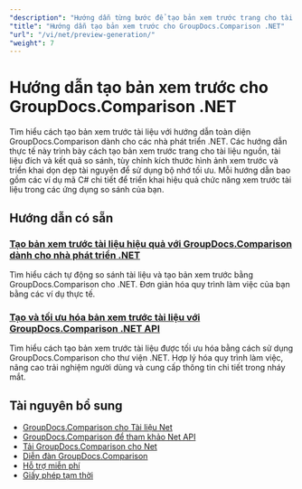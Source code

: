 ```yaml
---
"description": "Hướng dẫn từng bước để tạo bản xem trước trang cho tài liệu nguồn, tài liệu đích và tài liệu kết quả bằng GroupDocs.Comparison cho .NET."
"title": "Hướng dẫn tạo bản xem trước cho GroupDocs.Comparison .NET"
"url": "/vi/net/preview-generation/"
"weight": 7
---
```


# Hướng dẫn tạo bản xem trước cho GroupDocs.Comparison .NET

Tìm hiểu cách tạo bản xem trước tài liệu với hướng dẫn toàn diện GroupDocs.Comparison dành cho các nhà phát triển .NET. Các hướng dẫn thực tế này trình bày cách tạo bản xem trước trang cho tài liệu nguồn, tài liệu đích và kết quả so sánh, tùy chỉnh kích thước hình ảnh xem trước và triển khai dọn dẹp tài nguyên để sử dụng bộ nhớ tối ưu. Mỗi hướng dẫn bao gồm các ví dụ mã C# chi tiết để triển khai hiệu quả chức năng xem trước tài liệu trong các ứng dụng so sánh của bạn.

## Hướng dẫn có sẵn

### [Tạo bản xem trước tài liệu hiệu quả với GroupDocs.Comparison dành cho nhà phát triển .NET](./generate-document-previews-groupdocs-comparison-net/)
Tìm hiểu cách tự động so sánh tài liệu và tạo bản xem trước bằng GroupDocs.Comparison cho .NET. Đơn giản hóa quy trình làm việc của bạn bằng các ví dụ thực tế.

### [Tạo và tối ưu hóa bản xem trước tài liệu với GroupDocs.Comparison .NET API](./optimize-document-previews-groupdocs-comparison-dotnet/)
Tìm hiểu cách tạo bản xem trước tài liệu được tối ưu hóa bằng cách sử dụng GroupDocs.Comparison cho thư viện .NET. Hợp lý hóa quy trình làm việc, nâng cao trải nghiệm người dùng và cung cấp thông tin chi tiết trong nháy mắt.

## Tài nguyên bổ sung

- [GroupDocs.Comparison cho Tài liệu Net](https://docs.groupdocs.com/comparison/net/)
- [GroupDocs.Comparison để tham khảo Net API](https://reference.groupdocs.com/comparison/net/)
- [Tải GroupDocs.Comparison cho Net](https://releases.groupdocs.com/comparison/net/)
- [Diễn đàn GroupDocs.Comparison](https://forum.groupdocs.com/c/comparison)
- [Hỗ trợ miễn phí](https://forum.groupdocs.com/)
- [Giấy phép tạm thời](https://purchase.groupdocs.com/temporary-license/)
